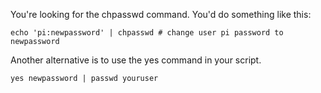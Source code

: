 You're looking for the chpasswd command. You'd do something like this:

```
echo 'pi:newpassword' | chpasswd # change user pi password to newpassword
```

Another alternative is to use the yes command in your script.
```
yes newpassword | passwd youruser
```
